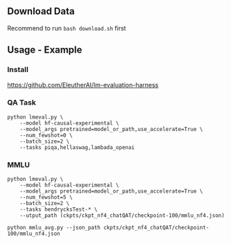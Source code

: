 ## Download Data

Recommend to run ```bash download.sh``` first

## Usage - Example
### Install
https://github.com/EleutherAI/lm-evaluation-harness
### QA Task
```
python lmeval.py \
    --model hf-causal-experimental \
    --model_args pretrained=model_or_path,use_accelerate=True \
    --num_fewshot=0 \
    --batch_size=2 \
    --tasks piqa,hellaswag,lambada_openai 
```
### MMLU
```
python lmeval.py \
    --model hf-causal-experimental \
    --model_args pretrained=model_or_path,use_accelerate=True \
    --num_fewshot=5 \
    --batch_size=2 \
    --tasks hendrycksTest-* \
    --utput_path (ckpts/ckpt_nf4_chatQAT/checkpoint-100/mmlu_nf4.json)

python mmlu_avg.py --json_path ckpts/ckpt_nf4_chatQAT/checkpoint-100/mmlu_nf4.json
```



